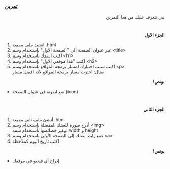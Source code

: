 
<p dir="rtl">
<h3><a href="https://github.com/kuwaitcodes/web-cw-1">تمرين </a></h3></p>


<p dir="rtl">
نبي نتعرف عليك من هذا التمرين</p>
<h1></h1>
<p dir="rtl">
<strong>الجزء الاول</strong></p>



1.  انشئ ملف بصيغة .html
2. غير عنوان الصفحة الى "الصفحة الاول" بإستخدام وسم &lt;title>
3. اكتب اسمك باستخدام وسم &lt;h1>
4. اكتب "هذا موقعي الاول" بإستخدام وسم &lt;h2>
5. اكتب سبب اختيارك لمسار برمجة المواقع باستخدام وسم &lt;p> \
مثال: اخترت مسار برمجة المواقع لانه افضل مسار

<p dir="rtl">
<strong>بونص!</strong></p>




* ضع ايقونة في عنوان الصفحة (icon)
 <h1></h1>
<p dir="rtl">
<strong>الجزء الثاني</strong></p>



1. أنشئ ملف ثاني بصيغة .html
2. أدرج صورة للعبتك المفضلة بإستخدام وسم &lt;img> \
وغير خصائصها باستخدام سمة: width و height
3. ضع رابط ينقلك إلى الصفحة الأولى باستخدام وسم &lt;a> 
4. اكتب تاريخ اليوم كملاحظة

<p dir="rtl">
<strong>بونص!</strong></p>

<p dir="rtl">

* إدراج أي فيديو في موقعك


